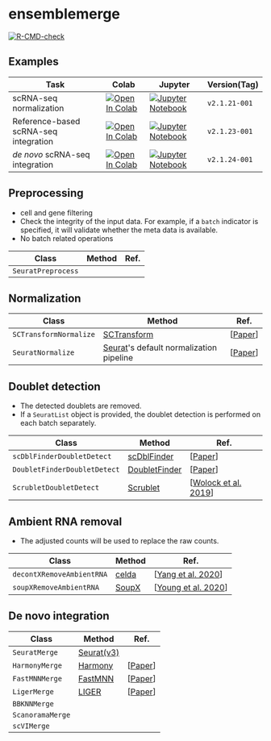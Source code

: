 # ensemblemerge

<!-- badges: start -->
[![R-CMD-check](https://github.com/erikjskie/ensemblemerge/actions/workflows/check-standard.yaml/badge.svg)](https://github.com/erikjskie/ensemblemerge/actions/workflows/check-standard.yaml)
<!-- badges: end -->

## Examples

| Task | Colab | Jupyter | Version(Tag) |
| --- | --- | --- | --- |
| scRNA-seq normalization | [![Open In Colab](https://colab.research.google.com/assets/colab-badge.svg)](https://colab.research.google.com/github/gongx030/ensemblemerge_docs/blob/main/notebooks/normalization.ipynb) | [![Jupyter Notebook](https://img.shields.io/badge/jupyter-%23FA0F00.svg?style=for-the-badge&logo=jupyter&logoColor=white)](https://github.com/gongx030/ensemblemerge_docs/blob/main/notebooks/normalization.ipynb) | `v2.1.21-001` |
| Reference-based scRNA-seq integration | [![Open In Colab](https://colab.research.google.com/assets/colab-badge.svg)](https://colab.research.google.com/github/gongx030/ensemblemerge_docs/blob/main/notebooks/reference_based_integration.ipynb) | [![Jupyter Notebook](https://img.shields.io/badge/jupyter-%23FA0F00.svg?style=for-the-badge&logo=jupyter&logoColor=white)](https://github.com/gongx030/ensemblemerge_docs/blob/main/notebooks/reference_based_integration.ipynb) | `v2.1.23-001` |
| *de novo* scRNA-seq integration | [![Open In Colab](https://colab.research.google.com/assets/colab-badge.svg)](https://colab.research.google.com/github/gongx030/ensemblemerge_docs/blob/main/notebooks/de_novo_integration_v1.ipynb) | [![Jupyter Notebook](https://img.shields.io/badge/jupyter-%23FA0F00.svg?style=for-the-badge&logo=jupyter&logoColor=white)](https://github.com/gongx030/ensemblemerge_docs/blob/main/notebooks/de_novo_integration_v1.ipynb) | `v2.1.24-001` |


## Preprocessing

* cell and gene filtering 
* Check the integrity of the input data.  For example, if a `batch` indicator is specified, it will validate whether the meta data is available. 
* No batch related operations

| Class | Method | Ref. |
| --- | --- | --- |
| `SeuratPreprocess` |  |  | 



## Normalization
| Class | Method | Ref. |
| --- | --- | --- |
| `SCTransformNormalize` | [SCTransform](https://satijalab.org/seurat/articles/sctransform_vignette.html) | [[Paper](https://genomebiology.biomedcentral.com/articles/10.1186/s13059-019-1874-1)] | 
| `SeuratNormalize` | [Seurat](https://satijalab.org/seurat/articles/pbmc3k_tutorial.html)'s default normalization pipeline | [[Paper](https://www.nature.com/articles/nbt.4096)] | 

## Doublet detection

* The detected doublets are removed. 
* If a `SeuratList` object is provided, the doublet detection is performed on each batch separately. 

| Class | Method | Ref. |
| --- | --- | --- |
| `scDblFinderDoubletDetect` | [scDblFinder](https://bioconductor.org/packages/release/bioc/html/scDblFinder.html) | [[Paper](https://f1000research.com/articles/10-979)] | 
| `DoubletFinderDoubletDetect` | [DoubletFinder](https://github.com/chris-mcginnis-ucsf/DoubletFinder) | [[Paper](https://pubmed.ncbi.nlm.nih.gov/30954475/)] | 
| `ScrubletDoubletDetect` | [Scrublet](https://github.com/swolock/scrublet) | [[Wolock et al. 2019](https://pubmed.ncbi.nlm.nih.gov/30954476/)] | 

## Ambient RNA removal

* The adjusted counts will be used to replace the raw counts. 

| Class | Method | Ref. |
| --- | --- | --- |
| `decontXRemoveAmbientRNA` | [celda](http://bioconductor.org/packages/release/bioc/vignettes/celda/inst/doc/decontX.html) | [[Yang et al. 2020](https://doi.org/10.1186/s13059-020-1950-6)] | 
| `soupXRemoveAmbientRNA` | [SoupX](https://rawcdn.githack.com/constantAmateur/SoupX/204b602418df12e9fdb4b68775a8b486c6504fe4/inst/doc/pbmcTutorial.html) | [[Young et al. 2020](https://academic.oup.com/gigascience/article/9/12/giaa151/6049831?login=true)] | 

## De novo integration
| Class | Method | Ref. |
| --- | --- | --- |
| `SeuratMerge` | [Seurat(v3)](https://satijalab.org/seurat/articles/integration_introduction.html) |  | 
| `HarmonyMerge` | [Harmony](https://github.com/immunogenomics/harmony) | [[Paper](https://www.nature.com/articles/s41592-019-0619-0)]
| `FastMNNMerge` | [FastMNN](https://rdrr.io/github/LTLA/batchelor/man/fastMNN.html) | [[Paper](https://www.nature.com/articles/nbt.4091)]
| `LigerMerge` | [LIGER](https://www.nature.com/articles/s41596-020-0391-8) | [[Paper](https://www.nature.com/articles/s41596-020-0391-8)]
| `BBKNNMerge` | | |
| `ScanoramaMerge` | | |
| `scVIMerge` | | |


